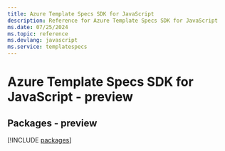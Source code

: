 ```yaml
---
title: Azure Template Specs SDK for JavaScript
description: Reference for Azure Template Specs SDK for JavaScript
ms.date: 07/25/2024
ms.topic: reference
ms.devlang: javascript
ms.service: templatespecs
---
```

# Azure Template Specs SDK for JavaScript - preview
## Packages - preview
[!INCLUDE [packages](template-specs-index.md)]